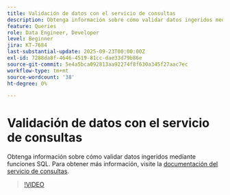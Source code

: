 ```yaml
---
title: Validación de datos con el servicio de consultas
description: Obtenga información sobre cómo validar datos ingeridos mediante funciones SQL.
feature: Queries
role: Data Engineer, Developer
level: Beginner
jira: KT-7684
last-substantial-update: 2025-09-23T00:00:00Z
exl-id: 7288da8f-4646-4519-81cc-dae33d79b86e
source-git-commit: 5e4a5bca092813aa92274f8f630a345f27aac7ec
workflow-type: tm+mt
source-wordcount: '38'
ht-degree: 0%

---
```


# Validación de datos con el servicio de consultas

Obtenga información sobre cómo validar datos ingeridos mediante funciones SQL. Para obtener más información, visite la [documentación del servicio de consultas](https://experienceleague.adobe.com/es/docs/experience-platform/query/home).

>[!VIDEO](https://video.tv.adobe.com/v/3414054?learn=on&enablevpops&captions=spa)

